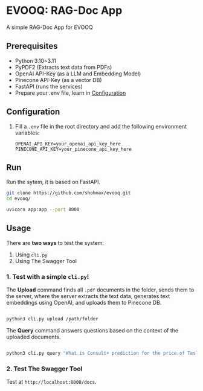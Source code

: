 # EVOOQ: RAG-Doc App

A simple RAG-Doc App for EVOOQ


## Prerequisites
- Python 3.10~3.11 
- PyPDF2 (Extracts text data from PDFs)
- OpenAI API-Key (as a LLM and Embedding Model)
- Pinecone API-Key (as a vector DB)
- FastAPI (runs the services)
- Prepare your .env file, learn in [Configuration](#configuration)


## Configuration
1. Fill a `.env` file in the root directory and add the following environment variables:
    ```env
    OPENAI_API_KEY=your_openai_api_key_here
    PINECONE_API_KEY=your_pinecone_api_key_here
    ```


## Run

Run the sytem, it is based on FastAPI. 

 ```bash
 git clone https://github.com/shohmax/evooq.git
 cd evooq/

 uvicorn app:app --port 8000
 ```


## Usage

There are **two ways** to test the system:
1. Using `cli.py`
2. Using The Swagger Tool

### 1. Test with a simple `cli.py`! 

The **Upload** command finds all `.pdf` documents in the folder, sends them to the server, where the server extracts the text data, generates text embeddings using OpenAI, and uploads them to Pinecone DB.

```bash

python3 cli.py upload /path/folder

 ```

The **Query** command answers questions based on the context of the uploaded documents.

```bash

python3 cli.py query "What is Consult+ prediction for the price of Tesla stock?"

 ```


### 2. Test The Swagger Tool

Test at `http://localhost:8000/docs`.


